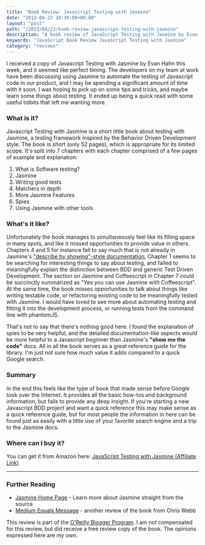 ```yaml
---
title: "Book Review: Javascript Testing with Jasmine"
date: "2013-04-23 20:30:00+00:00"
layout: "post"
path: "/2013/04/23/book-review-javascript-testing-with-jasmine"
description: "A book review of JavaScript Testing with Jasmine by Evan Hahn"
keywords: "JavaScript Book Review JavaScript Testing with Jasmine"
category: "reviews"
---
```


I received a copy of Javascript Testing with Jasmine by Evan Hahn this week, and it seemed like perfect timing.  The developers on my team at work have been discussing using Jasmine to automate the testing of Javascript code in our product, and I may be spending a significant amount of time with it soon.  I was hoping to pick up on some tips and tricks, and maybe learn some things about testing.  It ended up being a quick read with some useful tidbits that left me wanting more.


### What is it?

Javascript Testing with Jasmine is a short little book about testing with Jasmine, a testing framework inspired by the Behavior Driven Development style.  The book is short (only 52 pages), which is appropriate for its limited scope. It's split into 7 chapters with each chapter comprised of a few pages of example and explanation:

1. What is Software testing?
2. Jasmine
3. Writing good tests
4. Matchers in depth
5. More Jasmine Features
6. Spies
7. Using Jasmine with other tools

### What's it like?

Unfortunately the book manages to simultaneously feel like its filling space in many spots, and like it missed opportunities to provide value in others. Chapters 4 and 5 for instance fail to say much that is not already in Jasmine's ["describe by showing"-style documentation.][jasminedocs] Chapter 1 seems to be searching for interesting things to say about testing, and failed to meaningfully explain the distinction between BDD and generic Test Driven Development.  The section on Jasmine and Coffeescript in Chapter 7 could be succinctly summarized as "Yes you can use Jasmine with Coffeescript".  At the same time, the book misses opportunities to talk about things like writing testable code, or refactoring existing code to be meaningfully tested with Jasmine. I would have loved to see more about automating testing and fitting it into the development process, or running tests from the command line with phantomJS.

That's not to say that there's nothing good here.  I found the explanation of spies to be very helpful, and the detailed documentation-like aspects would be more helpful to a Javascript beginner than Jasmine's __"show me the code"__ docs.  All in all the book serves as a great reference guide for the library.  I'm just not sure how much value it adds compared to a quick Google search.

### Summary

In the end this feels like the type of book that made sense before Google took over the Internet.  It provides all the basic how-tos and background information, but fails to provide any deep insight.  If you're starting a new Javascript BDD project and want a quick reference this may make sense as a quick reference guide, but for most people the information in here can be found just as easily with a little use of your favorite search engine and a trip to the Jasmine docs.

### Where can I buy it?

You can get it from Amazon here: <a href="http://www.amazon.com/gp/product/1449356370/ref=as_li_tl?ie=UTF8&camp=1789&creative=390957&creativeASIN=1449356370&linkCode=as2&tag=benmccormicko-20&linkId=JTR6CUZAHM7HLHOQ">JavaScript Testing with Jasmine (Affiliate Link)</a><img src="http://ir-na.amazon-adsystem.com/e/ir?t=benmccormicko-20&l=as2&o=1&a=1449356370" width="1" height="1" border="0" alt="" style="border:none !important; margin:0px !important;" />


---

### Further Reading

- [Jasmine Home Page][jasminedocs] - Learn more about Jasmine straight from the source
- [Medium Equals Message][cwebb] - another review of the book from Chris Webb



This review is part of the [O'Reilly Blogger Program][oreilly].  I am not compensated for this review, but did receive a free review copy of the book.  The opinions expressed here are my own.

[jasminedocs]:http://pivotal.github.io/jasmine//
[oreilly]: http://oreilly.com/bloggers/
[cwebb]: http://blog.mediumequalsmessage.com/book-review-javascript-testing-with-jasmine
